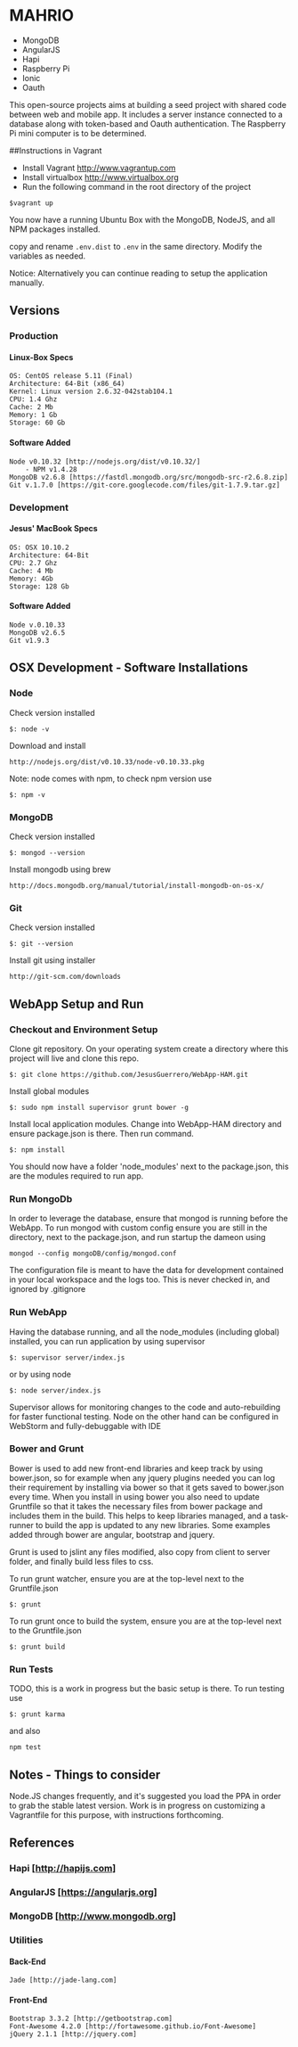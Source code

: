 # MAHRIO
  - MongoDB
  - AngularJS
  - Hapi
  - Raspberry Pi
  - Ionic
  - Oauth

This open-source projects aims at building a seed project with shared code between web and mobile app. It includes a server instance connected to a database along with token-based and Oauth authentication. The Raspberry Pi mini computer is to be determined.

##Instructions in Vagrant
 - Install Vagrant http://www.vagrantup.com
 - Install virtualbox http://www.virtualbox.org
 - Run the following command in the root directory of the project
 
`$vagrant up`

You now have a running Ubuntu Box with the MongoDB, NodeJS, and all NPM packages installed.

copy and rename `.env.dist` to `.env` in the same directory.  Modify the variables as needed.

Notice: Alternatively you can continue reading to setup the application manually.

## Versions
### Production
#### Linux-Box Specs
    OS: CentOS release 5.11 (Final)
    Architecture: 64-Bit (x86_64)
    Kernel: Linux version 2.6.32-042stab104.1
    CPU: 1.4 Ghz
    Cache: 2 Mb
    Memory: 1 Gb
    Storage: 60 Gb
#### Software Added
    Node v0.10.32 [http://nodejs.org/dist/v0.10.32/]
        - NPM v1.4.28
    MongoDB v2.6.8 [https://fastdl.mongodb.org/src/mongodb-src-r2.6.8.zip]
    Git v.1.7.0 [https://git-core.googlecode.com/files/git-1.7.9.tar.gz]
### Development
#### Jesus' MacBook Specs
    OS: OSX 10.10.2
    Architecture: 64-Bit
    CPU: 2.7 Ghz
    Cache: 4 Mb
    Memory: 4Gb
    Storage: 128 Gb
#### Software Added
    Node v.0.10.33
    MongoDB v2.6.5
    Git v1.9.3
## OSX Development - Software Installations
### Node
Check version installed

    $: node -v

Download and install

    http://nodejs.org/dist/v0.10.33/node-v0.10.33.pkg

Note: node comes with npm, to check npm version use

    $: npm -v

### MongoDB
Check version installed

    $: mongod --version

Install mongodb using brew

    http://docs.mongodb.org/manual/tutorial/install-mongodb-on-os-x/

### Git
Check version installed

    $: git --version

Install git using installer

    http://git-scm.com/downloads

## WebApp Setup and Run
### Checkout and Environment Setup
Clone git repository. On your operating system create a directory where this project will live and clone this repo.

    $: git clone https://github.com/JesusGuerrero/WebApp-HAM.git

Install global modules

    $: sudo npm install supervisor grunt bower -g

Install local application modules. Change into WebApp-HAM directory and ensure package.json is there. Then run command.

    $: npm install

You should now have a folder 'node_modules' next to the package.json, this are the modules required to run app.

### Run MongoDb
In order to leverage the database, ensure that mongod is running before the WebApp. To run mongod with custom config
ensure you are still in the directory, next to the package.json, and run startup the dameon using

    mongod --config mongoDB/config/mongod.conf

The configuration file is meant to have the data for development contained in your local workspace and the logs too.
This is never checked in, and ignored by .gitignore

### Run WebApp
Having the database running, and all the node_modules (including global) installed, you can run application by
using supervisor

    $: supervisor server/index.js

or by using node

    $: node server/index.js

Supervisor allows for monitoring changes to the code and auto-rebuilding for faster functional testing. Node on the
other hand can be configured in WebStorm and fully-debuggable with IDE

### Bower and Grunt
Bower is used to add new front-end libraries and keep track by using bower.json, so for example when any jquery plugins
needed you can log their requirement by installing via bower so that it gets saved to bower.json every time. When you
install in using bower you also need to update Gruntfile so that it takes the necessary files from bower package and
includes them in the build. This helps to keep libraries managed, and a task-runner to build the app is updated to any
new libraries. Some examples added through bower are angular, bootstrap and jquery.

Grunt is used to jslint any files modified, also copy from client to server folder, and finally build less files to css.

To run grunt watcher, ensure you are at the top-level next to the Gruntfile.json

    $: grunt

To run grunt once to build the system, ensure you are at the top-level next to the Gruntfile.json

    $: grunt build

### Run Tests
TODO, this is a work in progress but the basic setup is there. To run testing use

    $: grunt karma

and also

    npm test
## Notes - Things to consider

Node.JS changes frequently, and it's suggested you load the PPA in order to grab the stable latest version.  Work is in progress on customizing a Vagrantfile for this purpose, with instructions forthcoming.

## References
### Hapi [http://hapijs.com]
### AngularJS [https://angularjs.org]
### MongoDB [http://www.mongodb.org]

### Utilities
#### Back-End

    Jade [http://jade-lang.com]

#### Front-End

    Bootstrap 3.3.2 [http://getbootstrap.com]
    Font-Awesome 4.2.0 [http://fortawesome.github.io/Font-Awesome]
    jQuery 2.1.1 [http://jquery.com]
